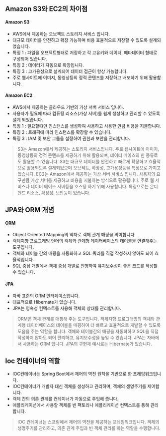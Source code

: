 ## Amazon S3와 EC2의 차이점
#### Amazon S3
- AWS에서 제공하는 오브젝트 스토리지 서비스 입니다.
- 대규모 데이터를 안전하고 확장 가능하며 비용 효율적으로 저장할 수 있도록 설계되었습니다.
- 특징 1 : 파일을 오브젝트형태로 저장하고 각 고유키와 데이터, 메타데이터 형태로 구성되어 있습니다.
- 특징 2 : 데이터가 자동으로 확장됩니다.
- 특징 3 : 고가용성으로 설계되어 데이터 접근이 항상 가능합니다.
- 주로 웹사이트에 이미지, 동영상등의 정적 콘텐츠를 저장하고 배포하기 위해 활용합니다.

#### Amazon EC2
- AWS에서 제공하는 클라우드 기반의 가상 서버 서비스 입니다.
- 사용자가 필요에 따라 컴퓨팅 리소스(가상 서버)를 쉽게 생성하고 관리할 수 있도록 설계 되었습니다.
- 특징 1 : 필요할떄만 인스턴스를 생성하여 사용하고 사용한 만큼 비용을 지불합니다.
- 특징 2 : 트래픽에 따라 인스턴스를 확장할 수 있습니다.
- 특징 3 : IAM 및 보안 그룹을 설정하여 권한과 보안을 관리합니다.

> S3는 Amazon에서 제공하는 스토리지 서비스입니다. 주로 웹사이트에 이미지, 동영상등의 정적 콘텐츠를 제공하기 위해 활용되며, 데이터 베이스의 한 종류로도 활용할 수 있습니다. S3는 대규모 데이터를 안전하고 빠르게 확장하고 효율적으로 활용되도록 설계되었으며 오브젝트, 확장성, 고가용성등을 특징으로 가지고 있습니다. EC2는 Amazon에서 제공하는 가상 서버 서비스 입니다. 사용자의 요구만큼 가상 서버를 제공하고 비용을 지불하는 방식으로 활용됩니다. 주로 웹 서비스나 데이터 베이스 서버등을 호스팅 하기 위해 사용합니다. 특징으로는 온디멘드 리소스, 확장성, 보안등이 있습니다.

## JPA와 ORM 개념
#### ORM
- Object Oriented Mapping의 약자로 객체 관계 매핑을 의미합니다.
- 객체지향 프로그래밍 언어의 객체와 관계형 데이터베이스의 테이블을 연결해주는 도구입니다.
- 객체와 테이블 간의 매핑을 자동화하고 SQL 쿼리를 직접 작성하지 않아도 되어 효율적입니다.
- SQL 중심 개발에서 객체 중심 개발로 진행하여 유지보수성이 좋은 코드를 작성할 수 있습니다.
#### JPA
- 자바 표준의 ORM 인터페이스입니다.
- 대표적으로 Hibernate가 있습니다.
- JPA는 영속성 컨텍스트를 사용해 객체의 상태를 관리합니다.


 > ORM은 객체 관계를 매핑해 주는 도구입니다. 객체지향 프로그래밍의 객체와 관계형 데이터베이스의 테이블을 매핑하여 더 빠르고 효율적으로 개발할 수 있도록 도움을 주는 역할을 합니다. 객체와 테이블간의 매핑을 자동화하고 SQL을 직접 작성하지 않아도 되어 편리하고, 유지보수성을 높일 수 있습니다. JPA는 자바에서 사용하는 ORM 입니다. JPA의 구현체 예시로는 Hibernate가 있습니다.

## Ioc 컨테이너의 역할
- IOC컨테이너는 Spring Boot에서 제어의 역전 원칙을 기반으로 한 프레임워크입니다.
- IOC컨테이너가 개발자 대신 객체를 생성하고 관리하며, 객체의 생명주기를 제어합니다.
- 객체 간의 의존 관계를 컨테이너가 자동으로 주입해 줍니다.
- 애플리케이션에서 사용할 객체를 빈 팩토리나 애플리케이션 컨텍스트를 통해 관리합니다.

> IOC 컨테이너는 스프링에서 제어의 역전을 제공하는 프레임워크입니다. 객체의 생명주기를 관리하고, 의존 관계 주입과 빈 객체 관리를 하는 역할을 수행합니다.

